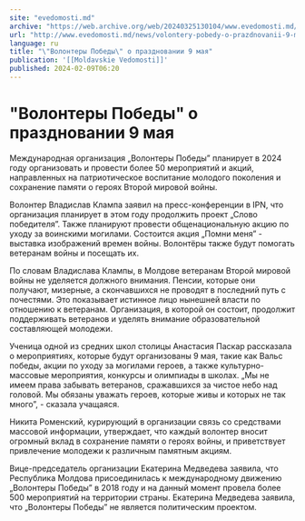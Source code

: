 ```yaml
---
site: "evedomosti.md"
archive: "https://web.archive.org/web/20240325130104/www.evedomosti.md/news/volontery-pobedy-o-prazdnovanii-9-maya"
url: "http://www.evedomosti.md/news/volontery-pobedy-o-prazdnovanii-9-maya"
language: ru
title: "\"Волонтеры Победы\" о праздновании 9 мая"
publication: '[[Moldavskie Vedomosti]]'
published: 2024-02-09T06:20
---
```


# "Волонтеры Победы" о праздновании 9 мая

Международная организация „Волонтеры Победы” планирует в 2024 году организовать и провести более 50 мероприятий и акций, направленных на патриотическое воспитание молодого поколения и сохранение памяти о героях Второй мировой войны.

Волонтер Владислав Клампа заявил на пресс-конференции в IPN, что организация планирует в этом году продолжить проект „Слово победителя”. Также планируют провести общенациональную акцию по уходу за воинскими могилами. Состоится акция „Помни меня” - выставка изображений времен войны. Волонтёры также будут помогать ветеранам войны и посещать их.

По словам Владислава Клампы, в Молдове ветеранам Второй мировой войны не уделяется должного внимания. Пенсии, которые они получают, мизерные, а скончавшихся не проводят в последний путь с почестями. Это показывает истинное лицо нынешней власти по отношению к ветеранам. Организация, в которой он состоит, продолжит поддерживать ветеранов и уделять внимание образовательной составляющей молодежи.

Ученица одной из средних школ столицы Анастасия Паскар рассказала о мероприятиях, которые будут организованы 9 мая, такие как Вальс победы, акции по уходу за могилами героев, а также культурно-массовые мероприятия, конкурсы и олимпиады в школах. „Мы не имеем права забывать ветеранов, сражавшихся за чистое небо над головой. Мы обязаны уважать героев, которые живы и которых не так много”, - сказала учащаяся.

Никита Роменский, курирующий в организации связь со средствами массовой информации, утверждает, что каждый волонтер вносит огромный вклад в сохранение памяти о героях войны, и приветствует привлечение молодежи к различным памятным акциям.

Вице-председатель организации Екатерина Медведева заявила, что Республика Молдова присоединилась к международному движению „Волонтеры Победы” в 2018 году и на данный момент провела более 500 мероприятий на территории страны. Екатерина Медведева заявила, что „Волонтеры Победы” не является политическим проектом.